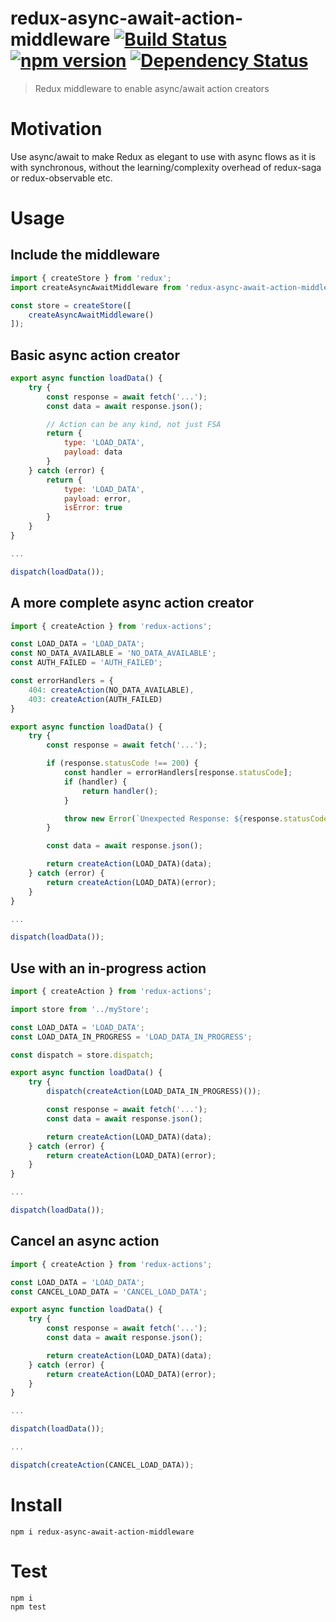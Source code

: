# redux-async-await-action-middleware [![Build Status](https://travis-ci.org/bealearts/redux-async-await-action-middleware.png?branch=master)](https://travis-ci.org/bealearts/redux-async-await-action-middleware) [![npm version](https://badge.fury.io/js/redux-async-await-action-middleware.svg)](http://badge.fury.io/js/redux-async-await-action-middleware) [![Dependency Status](https://david-dm.org/bealearts/redux-async-await-action-middleware.png)](https://david-dm.org/bealearts/redux-async-await-action-middleware)

> Redux middleware to enable async/await action creators

# Motivation

Use async/await to make Redux as elegant to use with async flows as it is with synchronous, without the learning/complexity overhead of redux-saga or redux-observable etc.


# Usage

## Include the middleware
```js
import { createStore } from 'redux';
import createAsyncAwaitMiddleware from 'redux-async-await-action-middleware';

const store = createStore([
    createAsyncAwaitMiddleware()
]);
```

## Basic async action creator
```js
export async function loadData() {
    try {
        const response = await fetch('...');
        const data = await response.json();

        // Action can be any kind, not just FSA
        return {
            type: 'LOAD_DATA',
            payload: data
        }
    } catch (error) {
        return {
            type: 'LOAD_DATA',
            payload: error,
            isError: true
        }
    }
}

...

dispatch(loadData());
```

## A more complete async action creator
```js
import { createAction } from 'redux-actions';

const LOAD_DATA = 'LOAD_DATA';
const NO_DATA_AVAILABLE = 'NO_DATA_AVAILABLE';
const AUTH_FAILED = 'AUTH_FAILED';

const errorHandlers = {
    404: createAction(NO_DATA_AVAILABLE),
    403: createAction(AUTH_FAILED)
}

export async function loadData() {
    try {
        const response = await fetch('...');

        if (response.statusCode !== 200) {
            const handler = errorHandlers[response.statusCode];
            if (handler) {
                return handler();
            }

            throw new Error(`Unexpected Response: ${response.statusCode}:${response.status}`);
        }

        const data = await response.json();

        return createAction(LOAD_DATA)(data);
    } catch (error) {
        return createAction(LOAD_DATA)(error);
    }
}

...

dispatch(loadData());
```

## Use with an in-progress action
```js
import { createAction } from 'redux-actions';

import store from '../myStore';

const LOAD_DATA = 'LOAD_DATA';
const LOAD_DATA_IN_PROGRESS = 'LOAD_DATA_IN_PROGRESS';

const dispatch = store.dispatch;

export async function loadData() {
    try {
        dispatch(createAction(LOAD_DATA_IN_PROGRESS)());

        const response = await fetch('...');
        const data = await response.json();

        return createAction(LOAD_DATA)(data);
    } catch (error) {
        return createAction(LOAD_DATA)(error);
    }
}

...

dispatch(loadData());
```

## Cancel an async action
```js
import { createAction } from 'redux-actions';

const LOAD_DATA = 'LOAD_DATA';
const CANCEL_LOAD_DATA = 'CANCEL_LOAD_DATA';

export async function loadData() {
    try {
        const response = await fetch('...');
        const data = await response.json();

        return createAction(LOAD_DATA)(data);
    } catch (error) {
        return createAction(LOAD_DATA)(error);
    }
}

...

dispatch(loadData());

...

dispatch(createAction(CANCEL_LOAD_DATA));
```


# Install
```shell
npm i redux-async-await-action-middleware
```


# Test
```shell
npm i
npm test
```
